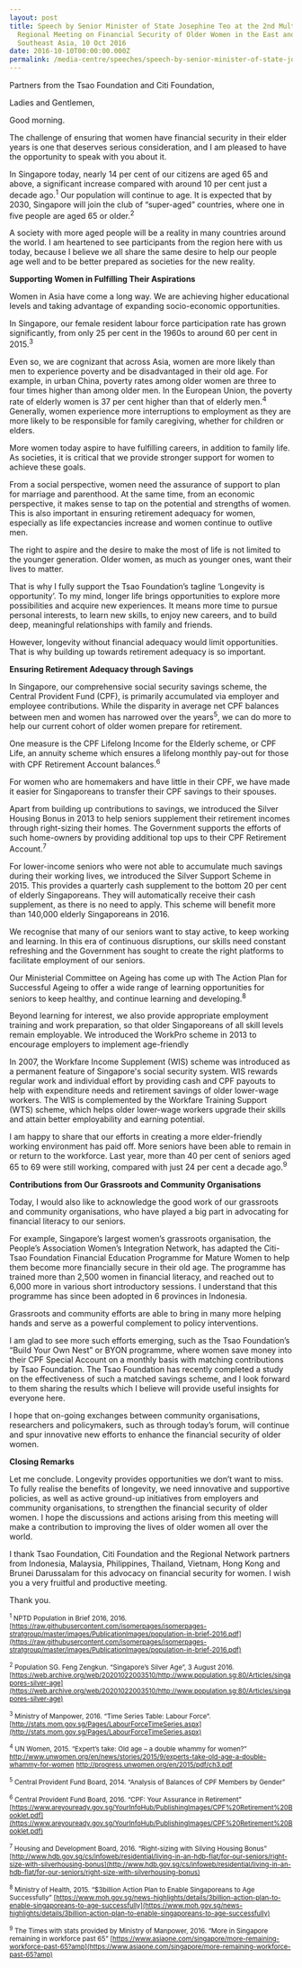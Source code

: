 ```yaml
---
layout: post
title: Speech by Senior Minister of State Josephine Teo at the 2nd Multipartite
  Regional Meeting on Financial Security of Older Women in the East and
  Southeast Asia, 10 Oct 2016
date: 2016-10-10T00:00:00.000Z
permalink: /media-centre/speeches/speech-by-senior-minister-of-state-josephine-teo-at-the-2nd-multipartite-regional-meeting-on-financial-security-of-older-women-in-the-east-and-southeast-asia-10-oct-2016
---
```

Partners from the Tsao Foundation and Citi Foundation,

Ladies and Gentlemen,

Good morning.

The challenge of ensuring that women have financial security in their elder years is one that deserves serious consideration, and I am pleased to have the opportunity to speak with you about it.

In Singapore today, nearly 14 per cent of our citizens are aged 65 and above, a significant increase compared with around 10 per cent just a decade ago.<sup>1</sup> Our population will continue to age. It is expected that by 2030, Singapore will join the club of “super-aged” countries, where one in five people are aged 65 or older.<sup>2</sup>

A society with more aged people will be a reality in many countries around the world. I am heartened to see participants from the region here with us today, because I believe we all share the same desire to help our people age well and to be better prepared as societies for the new reality.

**Supporting Women in Fulfilling Their Aspirations**

Women in Asia have come a long way. We are achieving higher educational levels and taking advantage of expanding socio-economic opportunities.

In Singapore, our female resident labour force participation rate has grown significantly, from only 25 per cent in the 1960s to around 60 per cent in 2015.<sup>3</sup>

Even so, we are cognizant that across Asia, women are more likely than men to experience poverty and be disadvantaged in their old age. For example, in urban China, poverty rates among older women are three to four times higher than among older men. In the European Union, the poverty rate of elderly women is 37 per cent higher than that of elderly men.<sup>4</sup> Generally, women experience more interruptions to employment as they are more likely to be responsible for family caregiving, whether for children or elders.

More women today aspire to have fulfilling careers, in addition to family life. As societies, it is critical that we provide stronger support for women to achieve these goals.

From a social perspective, women need the assurance of support to plan for marriage and parenthood. At the same time, from an economic perspective, it makes sense to tap on the potential and strengths of women. This is also important in ensuring retirement adequacy for women, especially as life expectancies increase and women continue to outlive men.

The right to aspire and the desire to make the most of life is not limited to the younger generation. Older women, as much as younger ones, want their lives to matter.

That is why I fully support the Tsao Foundation’s tagline ‘Longevity is opportunity’. To my mind, longer life brings opportunities to explore more possibilities and acquire new experiences. It means more time to pursue personal interests, to learn new skills, to enjoy new careers, and to build deep, meaningful relationships with family and friends.

However, longevity without financial adequacy would limit opportunities. That is why building up towards retirement adequacy is so important.

**Ensuring Retirement Adequacy through Savings** 

In Singapore, our comprehensive social security savings scheme, the Central Provident Fund (CPF), is primarily accumulated via employer and employee contributions. While the disparity in average net CPF balances between men and women has narrowed over the years<sup>5</sup>, we can do more to help our current cohort of older women prepare for retirement.

One measure is the CPF Lifelong Income for the Elderly scheme, or CPF Life, an annuity scheme which ensures a lifelong monthly pay-out for those with CPF Retirement Account balances.<sup>6</sup>

For women who are homemakers and have little in their CPF, we have made it easier for Singaporeans to transfer their CPF savings to their spouses.

Apart from building up contributions to savings, we introduced the Silver Housing Bonus in 2013 to help seniors supplement their retirement incomes through right-sizing their homes. The Government supports the efforts of such home-owners by providing additional top ups to their CPF Retirement Account.<sup>7</sup> 

For lower-income seniors who were not able to accumulate much savings during their working lives, we introduced the Silver Support Scheme in 2015. This provides a quarterly cash supplement to the bottom 20 per cent of elderly Singaporeans. They will automatically receive their cash supplement, as there is no need to apply. This scheme will benefit more than 140,000 elderly Singaporeans in 2016.

We recognise that many of our seniors want to stay active, to keep working and learning. In this era of continuous disruptions, our skills need constant refreshing and the Government has sought to create the right platforms to facilitate employment of our seniors.

Our Ministerial Committee on Ageing has come up with The Action Plan for Successful Ageing to offer a wide range of learning opportunities for seniors to keep healthy, and continue learning and developing.<sup>8</sup>

Beyond learning for interest, we also provide appropriate employment training and work preparation, so that older Singaporeans of all skill levels remain employable. We introduced the WorkPro scheme in 2013 to encourage employers to implement age-friendly

In 2007, the Workfare Income Supplement (WIS) scheme was introduced as a permanent feature of Singapore's social security system. WIS rewards regular work and individual effort by providing cash and CPF payouts to help with expenditure needs and retirement savings of older lower-wage workers. The WIS is complemented by the Workfare Training Support (WTS) scheme, which helps older lower-wage workers upgrade their skills and attain better employability and earning potential.

I am happy to share that our efforts in creating a more elder-friendly working environment has paid off. More seniors have been able to remain in or return to the workforce. Last year, more than 40 per cent of seniors aged 65 to 69 were still working, compared with just 24 per cent a decade ago.<sup>9</sup> 

**Contributions from Our Grassroots and Community Organisations**

Today, I would also like to acknowledge the good work of our grassroots and community organisations, who have played a big part in advocating for financial literacy to our seniors.

For example, Singapore’s largest women’s grassroots organisation, the People’s Association Women’s Integration Network, has adapted the Citi-Tsao Foundation Financial Education Programme for Mature Women to help them become more financially secure in their old age. The programme has trained more than 2,500 women in financial literacy, and reached out to 6,000 more in various short introductory sessions. I understand that this programme has since been adopted in 6 provinces in Indonesia.

Grassroots and community efforts are able to bring in many more helping hands and serve as a powerful complement to policy interventions.

I am glad to see more such efforts emerging, such as the Tsao Foundation’s “Build Your Own Nest” or BYON programme, where women save money into their CPF Special Account on a monthly basis with matching contributions by Tsao Foundation. The Tsao Foundation has recently completed a study on the effectiveness of such a matched savings scheme, and I look forward to them sharing the results which I believe will provide useful insights for everyone here.

I hope that on-going exchanges between community organisations, researchers and policymakers, such as through today’s forum, will continue and spur innovative new efforts to enhance the financial security of older women.

**Closing Remarks** 

Let me conclude. Longevity provides opportunities we don’t want to miss. To fully realise the benefits of longevity, we need innovative and supportive policies, as well as active ground-up initiatives from employers and community organisations, to strengthen the financial security of older women. I hope the discussions and actions arising from this meeting will make a contribution to improving the lives of older women all over the world.

I thank Tsao Foundation, Citi Foundation and the Regional Network partners from Indonesia, Malaysia, Philippines, Thailand, Vietnam, Hong Kong and Brunei Darussalam for this advocacy on financial security for women. I wish you a very fruitful and productive meeting.

Thank you.

<sub><sup>1</sup> NPTD Population in Brief 2016, 2016. [https://raw.githubusercontent.com/isomerpages/isomerpages-stratgroup/master/images/PublicationImages/population-in-brief-2016.pdf](https://raw.githubusercontent.com/isomerpages/isomerpages-stratgroup/master/images/PublicationImages/population-in-brief-2016.pdf) </sub>

<sub><sup>2</sup> Population SG. Feng Zengkun. “Singapore’s Silver Age”, 3 August 2016. [https://web.archive.org/web/20201022003510/http://www.population.sg:80/Articles/singapores-silver-age](https://web.archive.org/web/20201022003510/http://www.population.sg:80/Articles/singapores-silver-age) </sub>

<sub><sup>3</sup> Ministry of Manpower, 2016. “Time Series Table: Labour Force”. [http://stats.mom.gov.sg/Pages/LabourForceTimeSeries.aspx](http://stats.mom.gov.sg/Pages/LabourForceTimeSeries.aspx)</sub>

<sub><sup>4</sup> UN Women, 2015. “Expert’s take: Old age – a double whammy for women?” <http://www.unwomen.org/en/news/stories/2015/9/experts-take-old-age-a-double-whammy-for-women>
<http://progress.unwomen.org/en/2015/pdf/ch3.pdf> </sub>

<sub><sup>5</sup> Central Provident Fund Board, 2014. “Analysis of Balances of CPF Members by Gender”</sub>

<sub><sup>6</sup> Central Provident Fund Board, 2016. “CPF: Your Assurance in Retirement” [https://www.areyouready.gov.sg/YourInfoHub/PublishingImages/CPF%20Retirement%20Booklet.pdf](https://www.areyouready.gov.sg/YourInfoHub/PublishingImages/CPF%20Retirement%20Booklet.pdf)</sub>

<sub><sup>7</sup> Housing and Development Board, 2016. “Right-sizing with Silving Housing Bonus” [http://www.hdb.gov.sg/cs/infoweb/residential/living-in-an-hdb-flat/for-our-seniors/right-size-with-silverhousing-bonus](http://www.hdb.gov.sg/cs/infoweb/residential/living-in-an-hdb-flat/for-our-seniors/right-size-with-silverhousing-bonus) </sub>

<sub><sup>8</sup> Ministry of Health, 2015. “$3billion Action Plan to Enable Singaporeans to Age Successfully” [https://www.moh.gov.sg/news-highlights/details/3billion-action-plan-to-enable-singaporeans-to-age-successfully](https://www.moh.gov.sg/news-highlights/details/3billion-action-plan-to-enable-singaporeans-to-age-successfully) </sub>

<sub><sup>9</sup> The Times with stats provided by Ministry of Manpower, 2016. “More in Singapore remaining in workforce past 65” [https://www.asiaone.com/singapore/more-remaining-workforce-past-65?amp](https://www.asiaone.com/singapore/more-remaining-workforce-past-65?amp) </sub>
